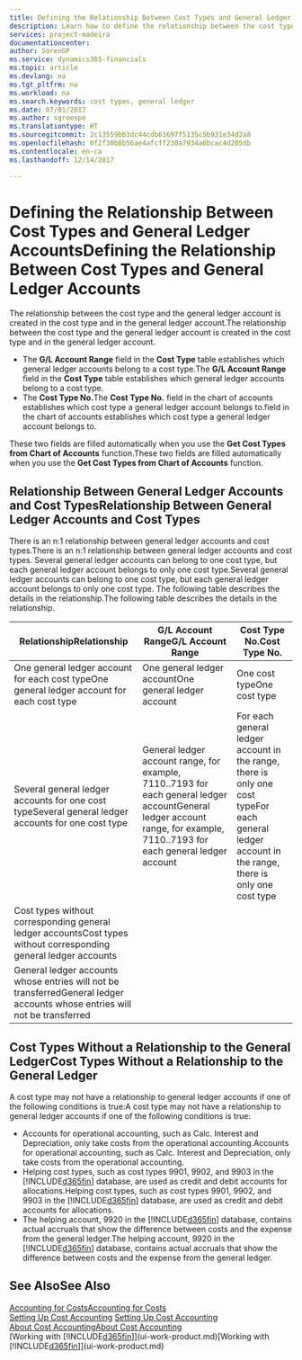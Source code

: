 ```yaml
---
title: Defining the Relationship Between Cost Types and General Ledger Accounts | Microsoft Docs
description: Learn how to define the relationship between the cost type and the general ledger account.
services: project-madeira
documentationcenter: 
author: SorenGP
ms.service: dynamics365-financials
ms.topic: article
ms.devlang: na
ms.tgt_pltfrm: na
ms.workload: na
ms.search.keywords: cost types, general ledger
ms.date: 07/01/2017
ms.author: sgroespe
ms.translationtype: HT
ms.sourcegitcommit: 2c13559bb3dc44cdb61697f5135c5b931e34d2a8
ms.openlocfilehash: 0f2f30b8b56ae4afcff230a7934a6bcac4d205db
ms.contentlocale: en-ca
ms.lasthandoff: 12/14/2017

---
```

# <a name="defining-the-relationship-between-cost-types-and-general-ledger-accounts"></a><span data-ttu-id="9d059-103">Defining the Relationship Between Cost Types and General Ledger Accounts</span><span class="sxs-lookup"><span data-stu-id="9d059-103">Defining the Relationship Between Cost Types and General Ledger Accounts</span></span>
<span data-ttu-id="9d059-104">The relationship between the cost type and the general ledger account is created in the cost type and in the general ledger account.</span><span class="sxs-lookup"><span data-stu-id="9d059-104">The relationship between the cost type and the general ledger account is created in the cost type and in the general ledger account.</span></span>  

* <span data-ttu-id="9d059-105">The **G/L Account Range** field in the **Cost Type** table establishes which general ledger accounts belong to a cost type.</span><span class="sxs-lookup"><span data-stu-id="9d059-105">The **G/L Account Range** field in the **Cost Type** table establishes which general ledger accounts belong to a cost type.</span></span>  
* <span data-ttu-id="9d059-106">The **Cost Type No.**</span><span class="sxs-lookup"><span data-stu-id="9d059-106">The **Cost Type No.**</span></span> <span data-ttu-id="9d059-107">field in the chart of accounts establishes which cost type a general ledger account belongs to.</span><span class="sxs-lookup"><span data-stu-id="9d059-107">field in the chart of accounts establishes which cost type a general ledger account belongs to.</span></span>  

<span data-ttu-id="9d059-108">These two fields are filled automatically when you use the **Get Cost Types from Chart of Accounts** function.</span><span class="sxs-lookup"><span data-stu-id="9d059-108">These two fields are filled automatically when you use the **Get Cost Types from Chart of Accounts** function.</span></span>  

## <a name="relationship-between-general-ledger-accounts-and-cost-types"></a><span data-ttu-id="9d059-109">Relationship Between General Ledger Accounts and Cost Types</span><span class="sxs-lookup"><span data-stu-id="9d059-109">Relationship Between General Ledger Accounts and Cost Types</span></span>  
<span data-ttu-id="9d059-110">There is an n:1 relationship between general ledger accounts and cost types.</span><span class="sxs-lookup"><span data-stu-id="9d059-110">There is an n:1 relationship between general ledger accounts and cost types.</span></span> <span data-ttu-id="9d059-111">Several general ledger accounts can belong to one cost type, but each general ledger account belongs to only one cost type.</span><span class="sxs-lookup"><span data-stu-id="9d059-111">Several general ledger accounts can belong to one cost type, but each general ledger account belongs to only one cost type.</span></span> <span data-ttu-id="9d059-112">The following table describes the details in the relationship.</span><span class="sxs-lookup"><span data-stu-id="9d059-112">The following table describes the details in the relationship.</span></span>  

|<span data-ttu-id="9d059-113">Relationship</span><span class="sxs-lookup"><span data-stu-id="9d059-113">Relationship</span></span>|<span data-ttu-id="9d059-114">**G/L Account Range**</span><span class="sxs-lookup"><span data-stu-id="9d059-114">**G/L Account Range**</span></span>|<span data-ttu-id="9d059-115">**Cost Type No.**</span><span class="sxs-lookup"><span data-stu-id="9d059-115">**Cost Type No.**</span></span>|  
|------------------|------------------------------------------------|-------------------------------------------|  
|<span data-ttu-id="9d059-116">One general ledger account for each cost type</span><span class="sxs-lookup"><span data-stu-id="9d059-116">One general ledger account for each cost type</span></span>|<span data-ttu-id="9d059-117">One general ledger account</span><span class="sxs-lookup"><span data-stu-id="9d059-117">One general ledger account</span></span>|<span data-ttu-id="9d059-118">One cost type</span><span class="sxs-lookup"><span data-stu-id="9d059-118">One cost type</span></span>|  
|<span data-ttu-id="9d059-119">Several general ledger accounts for one cost type</span><span class="sxs-lookup"><span data-stu-id="9d059-119">Several general ledger accounts for one cost type</span></span>|<span data-ttu-id="9d059-120">General ledger account range, for example, 7110..7193 for each general ledger account</span><span class="sxs-lookup"><span data-stu-id="9d059-120">General ledger account range, for example, 7110..7193 for each general ledger account</span></span>|<span data-ttu-id="9d059-121">For each general ledger account in the range, there is only one cost type</span><span class="sxs-lookup"><span data-stu-id="9d059-121">For each general ledger account in the range, there is only one cost type</span></span>|  
|<span data-ttu-id="9d059-122">Cost types without corresponding general ledger accounts</span><span class="sxs-lookup"><span data-stu-id="9d059-122">Cost types without corresponding general ledger accounts</span></span>|<Empty>||  
|<span data-ttu-id="9d059-123">General ledger accounts whose entries will not be transferred</span><span class="sxs-lookup"><span data-stu-id="9d059-123">General ledger accounts whose entries will not be transferred</span></span>||<Empty>|  

## <a name="cost-types-without-a-relationship-to-the-general-ledger"></a><span data-ttu-id="9d059-124">Cost Types Without a Relationship to the General Ledger</span><span class="sxs-lookup"><span data-stu-id="9d059-124">Cost Types Without a Relationship to the General Ledger</span></span>  
<span data-ttu-id="9d059-125">A cost type may not have a relationship to general ledger accounts if one of the following conditions is true:</span><span class="sxs-lookup"><span data-stu-id="9d059-125">A cost type may not have a relationship to general ledger accounts if one of the following conditions is true:</span></span>  

* <span data-ttu-id="9d059-126">Accounts for operational accounting, such as Calc. Interest and Depreciation, only take costs from the operational accounting.</span><span class="sxs-lookup"><span data-stu-id="9d059-126">Accounts for operational accounting, such as Calc. Interest and Depreciation, only take costs from the operational accounting.</span></span>  
* <span data-ttu-id="9d059-127">Helping cost types, such as cost types 9901, 9902, and 9903 in the [!INCLUDE[d365fin](includes/d365fin_md.md)] database, are used as credit and debit accounts for allocations.</span><span class="sxs-lookup"><span data-stu-id="9d059-127">Helping cost types, such as cost types 9901, 9902, and 9903 in the [!INCLUDE[d365fin](includes/d365fin_md.md)] database, are used as credit and debit accounts for allocations.</span></span>  
* <span data-ttu-id="9d059-128">The helping account, 9920 in the [!INCLUDE[d365fin](includes/d365fin_md.md)] database, contains actual accruals that show the difference between costs and the expense from the general ledger.</span><span class="sxs-lookup"><span data-stu-id="9d059-128">The helping account, 9920 in the [!INCLUDE[d365fin](includes/d365fin_md.md)] database, contains actual accruals that show the difference between costs and the expense from the general ledger.</span></span>  

## <a name="see-also"></a><span data-ttu-id="9d059-129">See Also</span><span class="sxs-lookup"><span data-stu-id="9d059-129">See Also</span></span>  
[<span data-ttu-id="9d059-130">Accounting for Costs</span><span class="sxs-lookup"><span data-stu-id="9d059-130">Accounting for Costs</span></span>](finance-manage-cost-accounting.md)  
<span data-ttu-id="9d059-131">[Setting Up Cost Accounting](finance-set-up-cost-accounting.md) </span><span class="sxs-lookup"><span data-stu-id="9d059-131">[Setting Up Cost Accounting](finance-set-up-cost-accounting.md) </span></span>  
[<span data-ttu-id="9d059-132">About Cost Accounting</span><span class="sxs-lookup"><span data-stu-id="9d059-132">About Cost Accounting</span></span>](finance-about-cost-accounting.md)  
<span data-ttu-id="9d059-133">[Working with [!INCLUDE[d365fin](includes/d365fin_md.md)]](ui-work-product.md)</span><span class="sxs-lookup"><span data-stu-id="9d059-133">[Working with [!INCLUDE[d365fin](includes/d365fin_md.md)]](ui-work-product.md)</span></span>

